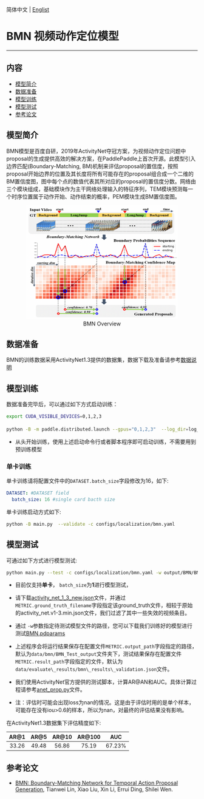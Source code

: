 简体中文 | [Englist](../../../en/model_zoo/localization/bmn.md)

# BMN 视频动作定位模型

---
## 内容

- [模型简介](#模型简介)
- [数据准备](#数据准备)
- [模型训练](#模型训练)
- [模型测试](#模型测试)
- [参考论文](#参考论文)


## 模型简介

BMN模型是百度自研，2019年ActivityNet夺冠方案，为视频动作定位问题中proposal的生成提供高效的解决方案，在PaddlePaddle上首次开源。此模型引入边界匹配(Boundary-Matching, BM)机制来评估proposal的置信度，按照proposal开始边界的位置及其长度将所有可能存在的proposal组合成一个二维的BM置信度图，图中每个点的数值代表其所对应的proposal的置信度分数。网络由三个模块组成，基础模块作为主干网络处理输入的特征序列，TEM模块预测每一个时序位置属于动作开始、动作结束的概率，PEM模块生成BM置信度图。

<p align="center">
<img src="https://github.com/PaddlePaddle/PaddleVideo/blob/main/docs/images/BMN.png" height=300 width=400 hspace='10'/> <br />
BMN Overview
</p>

## 数据准备

BMN的训练数据采用ActivityNet1.3提供的数据集，数据下载及准备请参考[数据说明](../../dataset/ActivityNet.md)

## 模型训练

数据准备完毕后，可以通过如下方式启动训练：

```bash
export CUDA_VISIBLE_DEVICES=0,1,2,3

python -B -m paddle.distributed.launch --gpus="0,1,2,3"  --log_dir=log_bmn main.py  --validate -c configs/localization/bmn.yaml
```

- 从头开始训练，使用上述启动命令行或者脚本程序即可启动训练，不需要用到预训练模型

### 单卡训练

单卡训练请将配置文件中的`DATASET.batch_size`字段修改为16，如下:

```yaml
DATASET: #DATASET field
  batch_size: 16 #single card bacth size
```

单卡训练启动方式如下:

```bash
python -B main.py  --validate -c configs/localization/bmn.yaml
```


## 模型测试

可通过如下方式进行模型测试:

```bash
python main.py --test -c configs/localization/bmn.yaml -w output/BMN/BMN_epoch_00010.pdparams -o DATASET.batch_size=1
```

- 目前仅支持**单卡**， `batch_size`为**1**进行模型测试，

-  请下载[activity\_net\_1\_3\_new.json](https://paddlemodels.bj.bcebos.com/video_detection/activity_net_1_3_new.json)文件，并通过`METRIC.ground_truth_filename`字段指定该ground_truth文件，相较于原始的activity\_net.v1-3.min.json文件，我们过滤了其中一些失效的视频条目。

- 通过 `-w`参数指定待测试模型文件的路径，您可以下载我们训练好的模型进行测试[BMN.pdparams](https://videotag.bj.bcebos.com/PaddleVideo/BMN/BMN.pdparams)

- 上述程序会将运行结果保存在配置文件`METRIC.output_path`字段指定的路径，默认为`data/bmn/BMN_Test_output`文件夹下，测试结果保存在配置文件`METRIC.result_path`字段指定的文件，默认为`data/evaluate\_results/bmn\_results\_validation.json`文件。

- 我们使用ActivityNet官方提供的测试脚本，计算AR@AN和AUC。具体计算过程请参考[anet_prop.py](https://github.com/PaddlePaddle/PaddleVideo/blob/main/paddlevideo/metrics/ActivityNet/anet_prop.py)文件。

- 注：评估时可能会出现loss为nan的情况。这是由于评估时用的是单个样本，可能存在没有iou>0.6的样本，所以为nan，对最终的评估结果没有影响。

在ActivityNet1.3数据集下评估精度如下:

| AR@1 | AR@5 | AR@10 | AR@100 | AUC |
| :---: | :---: | :---: | :---: | :---: |
| 33.26 | 49.48 | 56.86 | 75.19 | 67.23% |


## 参考论文

- [BMN: Boundary-Matching Network for Temporal Action Proposal Generation](https://arxiv.org/abs/1907.09702), Tianwei Lin, Xiao Liu, Xin Li, Errui Ding, Shilei Wen.
